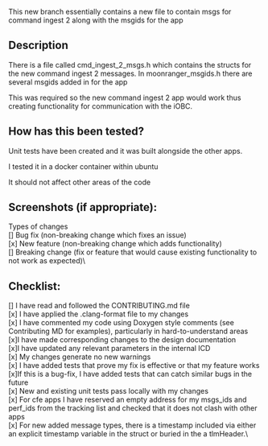 This new branch essentially contains a new file to contain msgs for command ingest 2 along with the msgids for the app

## Description
There is a file called cmd_ingest_2_msgs.h which contains the structs for the new command ingest 2 messages. In moonranger_msgids.h there are several msgids added in for the app

This was required so the new command ingest 2 app would work thus creating functionality for communication with the iOBC.

## How has this been tested?
Unit tests have been created and it was built alongside the other apps.

I tested it in a docker container within ubuntu

It should not affect other areas of the code

## Screenshots (if appropriate):
Types of changes\
[] Bug fix (non-breaking change which fixes an issue)\
[x] New feature (non-breaking change which adds functionality)\
[] Breaking change (fix or feature that would cause existing functionality to not work as expected)\


## Checklist:
[] I have read and followed the CONTRIBUTING.md file\
[x] I have applied the .clang-format file to my changes\
[x] I have commented my code using Doxygen style comments (see Contributing MD for examples), particularly in hard-to-understand areas\
[x]I have made corresponding changes to the design documentation\
[x]I have updated any relevant parameters in the internal ICD\
[x] My changes generate no new warnings\
[x] I have added tests that prove my fix is effective or that my feature works\
[x]If this is a bug-fix, I have added tests that can catch similar bugs in the future\
[x] New and existing unit tests pass locally with my changes\
[x] For cfe apps I have reserved an empty address for my msgs_ids and perf_ids from the tracking list and checked that it does not clash with other apps\
[x] For new added message types, there is a timestamp included via either an explicit timestamp variable in the struct or buried in the a tlmHeader.\
